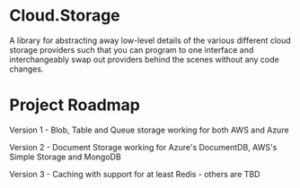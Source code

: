 # Cloud.Storage
A library for abstracting away low-level details of the various different cloud storage providers such that you can program to one interface and interchangeably swap out providers behind the scenes without any code changes.

# Project Roadmap

Version 1 - Blob, Table and Queue storage working for both AWS and Azure

Version 2 - Document Storage working for Azure's DocumentDB, AWS's Simple Storage and MongoDB

Version 3 - Caching with support for at least Redis - others are TBD